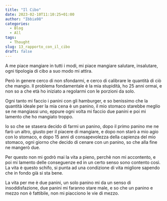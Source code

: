 ```yaml
---
title: "Il Cibo"
date: 2023-02-10T11:10:25+01:00
author: "Ibbia98"
categories: 
  - Blog
  - All
tags: 
  - Thought
slug: 13_rapporto_con_il_cibo
draft: false
---
```


A me piace mangiare in tutti i modi, mi piace mangiare salutare, insalutare, ogni tipologia di cibo a suo modo
mi attira.

Però in genere cerco di non sfondarmi, e cerco di calibrare le quantità di ciò che mangio.
Il problema fondamentale è la mia stupidità, ho 25 anni ormai, e non so a che età ho iniziato
a regolarmi con le porzioni da solo.
 <!-- però ormai saranno 15 anni che mangio hamburger, e il -->
<!-- mio stomaco è impostato per mangiare un hamburger e stare bene. Però non capisco perchè -->
<!-- ogni volta esagero e sto male mangiandone 2 e avere lo stomaco troppo pieno. -->
Ogni tanto mi faccio i panini con gli hamburger, e so benissimo che la quantità ideale per la mia cena è un panino,
il mio stomaco starebbe meglio se ne mangiassi uno, eppure ogni volta mi faccio due panini e poi mi lamento
che ho mangiato troppo.

Io so che se stasera decido di farmi un panino, dopo il primo panino me ne farò un altro,
giusto per il piacere di mangiare, e dopo non starò a mio agio con lo stomaco, e dopo 15 anni di
consapevolezza della capienza del mio stomaco, ogni giorno che decido di cenare con un panino, so che
alla fine ne mangerò due.

Per questo non mi godrò mai la vita a pieno, perchè non mi accontento, e poi mi lamento delle conseguenze
ed in un certo senso sono contento così.
La vita è questo schifo, si punta ad una condizione di vita migliore
sapendo che in fondo già si sta bene.

La vita per me è due panini, un solo panino mi da un senso di insoddisfazione,
due panini mi faranno stare male, e so che un panino e mezzo non è fattibile, non mi piacciono le vie di mezzo.
